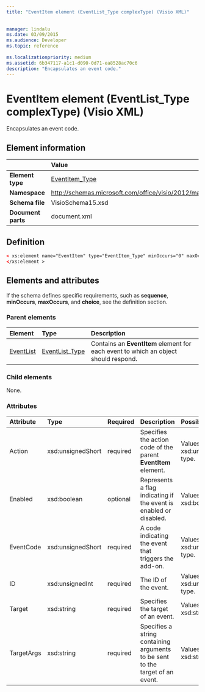 ```yaml
---
title: "EventItem element (EventList_Type complexType) (Visio XML)"
 
 
manager: lindalu
ms.date: 03/09/2015
ms.audience: Developer
ms.topic: reference
 
ms.localizationpriority: medium
ms.assetid: 6b347117-a1c1-d090-0d71-ea8528ac70c6
description: "Encapsulates an event code."
---
```


# EventItem element (EventList_Type complexType) (Visio XML)

Encapsulates an event code.
  
## Element information

||Value |
|:-----|:-----|
|**Element type** <br/> |[EventItem_Type](eventitem_type-complextypevisio-xml.md) <br/> |
|**Namespace** <br/> |http://schemas.microsoft.com/office/visio/2012/main  <br/> |
|**Schema file** <br/> |VisioSchema15.xsd  <br/> |
|**Document parts** <br/> |document.xml  <br/> |
   
## Definition

```XML
< xs:element name="EventItem" type="EventItem_Type" minOccurs="0" maxOccurs="unbounded" >
</xs:element >
```

## Elements and attributes

If the schema defines specific requirements, such as **sequence**, **minOccurs**, **maxOccurs**, and **choice**, see the definition section. 
  
### Parent elements

|**Element**|**Type**|**Description**|
|:-----|:-----|:-----|
|[EventList](eventlist-element-visiodocument_type-complextypevisio-xml.md) <br/> |[EventList_Type](eventlist_type-complextypevisio-xml.md) <br/> |Contains an **EventItem** element for each event to which an object should respond. |
   
### Child elements

None.
  
### Attributes

|**Attribute**|**Type**|**Required**|**Description**|**Possible values**|
|:-----|:-----|:-----|:-----|:-----|
|Action  <br/> |xsd:unsignedShort  <br/> |required  <br/> |Specifies the action code of the parent **EventItem** element. |Values of the xsd:unsignedShort type. |
|Enabled  <br/> |xsd:boolean  <br/> |optional  <br/> |Represents a flag indicating if the event is enabled or disabled. |Values of the xsd:boolean type. |
|EventCode  <br/> |xsd:unsignedShort  <br/> |required  <br/> |A code indicating the event that triggers the add-on. |Values of the xsd:unsignedShort type. |
|ID  <br/> |xsd:unsignedInt  <br/> |required  <br/> |The ID of the event. |Values of the xsd:unsignedInt type. |
|Target  <br/> |xsd:string  <br/> |required  <br/> |Specifies the target of an event. |Values of the xsd:string type. |
|TargetArgs  <br/> |xsd:string  <br/> |required  <br/> |Specifies a string containing arguments to be sent to the target of an event. |Values of the xsd:string type. |
   

